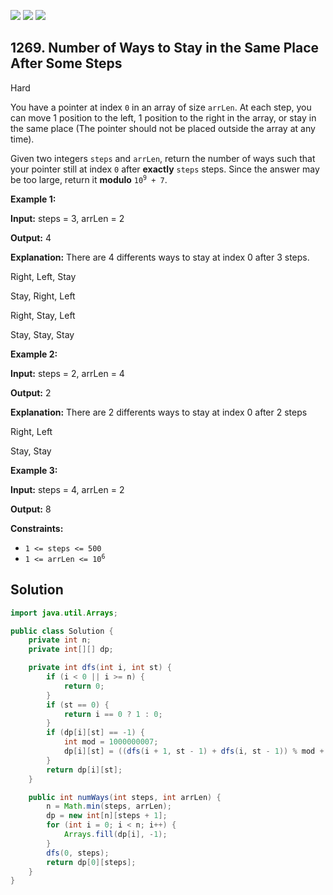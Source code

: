 [![](https://img.shields.io/github/stars/javadev/LeetCode-in-Java?label=Stars&style=flat-square)](https://github.com/javadev/LeetCode-in-Java)
[![](https://img.shields.io/github/forks/javadev/LeetCode-in-Java?label=Fork%20me%20on%20GitHub%20&style=flat-square)](https://github.com/javadev/LeetCode-in-Java/fork)
[![](https://img.shields.io/badge/-LeetCode%20in%20Kotlin-blue?style=flat-square)](https://github.com/javadev/LeetCode-in-Kotlin)

## 1269\. Number of Ways to Stay in the Same Place After Some Steps

Hard

You have a pointer at index `0` in an array of size `arrLen`. At each step, you can move 1 position to the left, 1 position to the right in the array, or stay in the same place (The pointer should not be placed outside the array at any time).

Given two integers `steps` and `arrLen`, return the number of ways such that your pointer still at index `0` after **exactly** `steps` steps. Since the answer may be too large, return it **modulo** <code>10<sup>9</sup> + 7</code>.

**Example 1:**

**Input:** steps = 3, arrLen = 2

**Output:** 4

**Explanation:** There are 4 differents ways to stay at index 0 after 3 steps. 

Right, Left, Stay 

Stay, Right, Left 

Right, Stay, Left 

Stay, Stay, Stay

**Example 2:**

**Input:** steps = 2, arrLen = 4

**Output:** 2

**Explanation:** There are 2 differents ways to stay at index 0 after 2 steps 

Right, Left 

Stay, Stay

**Example 3:**

**Input:** steps = 4, arrLen = 2

**Output:** 8

**Constraints:**

*   `1 <= steps <= 500`
*   <code>1 <= arrLen <= 10<sup>6</sup></code>

## Solution

```java
import java.util.Arrays;

public class Solution {
    private int n;
    private int[][] dp;

    private int dfs(int i, int st) {
        if (i < 0 || i >= n) {
            return 0;
        }
        if (st == 0) {
            return i == 0 ? 1 : 0;
        }
        if (dp[i][st] == -1) {
            int mod = 1000000007;
            dp[i][st] = ((dfs(i + 1, st - 1) + dfs(i, st - 1)) % mod + dfs(i - 1, st - 1)) % mod;
        }
        return dp[i][st];
    }

    public int numWays(int steps, int arrLen) {
        n = Math.min(steps, arrLen);
        dp = new int[n][steps + 1];
        for (int i = 0; i < n; i++) {
            Arrays.fill(dp[i], -1);
        }
        dfs(0, steps);
        return dp[0][steps];
    }
}
```